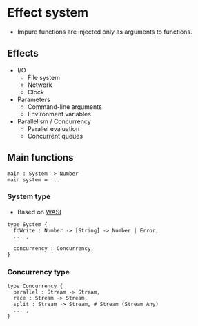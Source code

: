 # Effect system

- Impure functions are injected only as arguments to functions.

## Effects

- I/O
  - File system
  - Network
  - Clock
- Parameters
  - Command-line arguments
  - Environment variables
- Parallelism / Concurrency
  - Parallel evaluation
  - Concurrent queues

## Main functions

```
main : System -> Number
main system = ...
```

### System type

- Based on [WASI](https://wasi.dev/)

```
type System {
  fdWrite : Number -> [String] -> Number | Error,
  ... ,

  concurrency : Concurrency,
}
```

### Concurrency type

```
type Concurrency {
  parallel : Stream -> Stream,
  race : Stream -> Stream,
  split : Stream -> Stream, # Stream (Stream Any)
  ... ,
}
```

